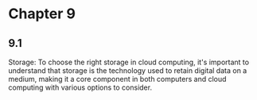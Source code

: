 # Chapter 9
## 9.1
  Storage: To choose the right storage in cloud computing, it's important to understand that storage is the technology used to retain digital data on a medium, making it a core component in both computers and cloud computing with various options to consider.
